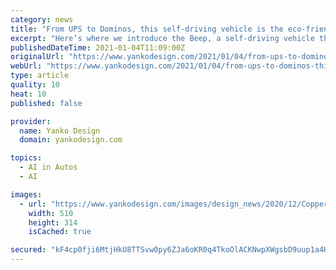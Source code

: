 ```yaml
---
category: news
title: "From UPS to Dominos, this self-driving vehicle is the eco-friendly delivery solution of the future"
excerpt: "Here’s where we introduce the Beep, a self-driving vehicle that was designed for these short travels. On Yanko, we’ve featured other green transport vehicles that operate under similar principles: electric-powered bikes or scooters that mail carriers can use for the “last leg” of the package’s journey."
publishedDateTime: 2021-01-04T11:09:00Z
originalUrl: "https://www.yankodesign.com/2021/01/04/from-ups-to-dominos-this-self-driving-vehicle-is-the-eco-friendly-delivery-solution-of-the-future/"
webUrl: "https://www.yankodesign.com/2021/01/04/from-ups-to-dominos-this-self-driving-vehicle-is-the-eco-friendly-delivery-solution-of-the-future/"
type: article
quality: 10
heat: 10
published: false

provider:
  name: Yanko Design
  domain: yankodesign.com

topics:
  - AI in Autos
  - AI

images:
  - url: "https://www.yankodesign.com/images/design_news/2020/12/Copper_Corner_press_buttons_without_direct_contact-510x314.jpg"
    width: 510
    height: 314
    isCached: true

secured: "kF4cp0fji6MtjHkU8TTSvw0py6ZJa6oKR0q4TkoOlACKNwpXWgsbD9uup1a4HgRP2lbsuuMTJxOED0OrMhVzUvH3uhp0/95dJX/kpOZ92TkdyEfporZD/ECbVpCCdu3CHSl2BDipegigJ6qO7BVO5p5WjU3qcK7yzxcUwV15uBkVsnlXmKdCkWRYqwUaXakcAz3V1MtFT80DpJHxE7qles5QNElz2EXuWApZjPWuTE0JBlexcZYsDLX1mHULJLjY/C81qjooE2L/yqEyl4MOxdNnJE91UpX9/ow73flgL525nUEC0cbdz5G6D1J6GvXHeQOatIob2Hbw/HL0/z5pSvzvmLfvc1dX2ecoBLt6cPk=;rpuTYfAL+212I4YTSw5MXw=="
---
```



